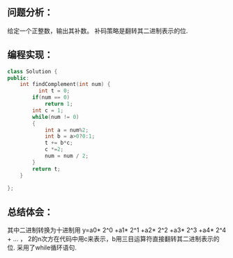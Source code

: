 ## 问题分析：

给定一个正整数，输出其补数。 补码策略是翻转其二进制表示的位.
## 编程实现：
```c++
class Solution {
public:
    int findComplement(int num) {
          int t = 0;
        if(num == 0)
            return 1;
        int c = 1;
        while(num != 0)
        {
            int a = num%2;
            int b = a>0?0:1;
            t += b*c;
            c *=2;
            num = num / 2;
        }
        return t;
    }
    
}; 
```
## 总结体会：
 其中二进制转换为十进制用 y=a0* 2^0 +a1* 2^1 +a2* 2^2 +a3* 2^3 +a4* 2^4 + … ， 2的n次方在代码中用c来表示，b用三目运算符直接翻转其二进制表示的位.
采用了while循环语句.
